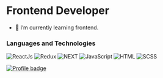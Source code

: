 # Frontend Developer

- 🌱 I’m currently learning frontend.

### Languages and Technologies

![ReactJs](https://img.shields.io/badge/-ReactJs-090909?style=for-the-badge&logo=React)
![Redux](https://img.shields.io/badge/-Redux-090909?style=for-the-badge&logo=Redux)
![NEXT](https://img.shields.io/badge/-NEXT-090909?style=for-the-badge&logo=vercel)
![JavaScript](https://img.shields.io/badge/-Vanilla-090909?style=for-the-badge&logo=JavaScript)
![HTML](https://img.shields.io/badge/-HTML-090909?style=for-the-badge&logo=html5)
![SCSS](https://img.shields.io/badge/-SCSS-090909?style=for-the-badge&logo=sass)


[![Profile badge](https://www.codewars.com/users/lo4rt/badges/large)](https://www.codewars.com/users/lo4rt)
